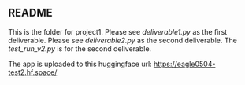 ## README

This is the folder for project1. Please see *deliverable1.py* as the first deliverable. Please see *deliverable2.py* as the second deliverable. The *test_run_v2.py* is for the second deliverable.

The app is uploaded to this huggingface url: https://eagle0504-test2.hf.space/ 